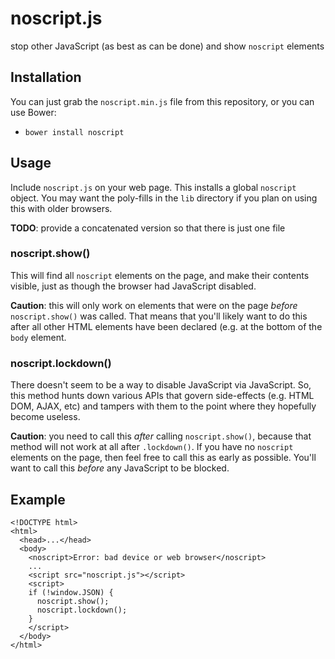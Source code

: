# noscript.js

stop other JavaScript (as best as can be done) and show `noscript` elements

## Installation

You can just grab the `noscript.min.js` file from this repository, or you can
use Bower:

- `bower install noscript`


## Usage

Include `noscript.js` on your web page. This installs a global `noscript`
object. You may want the poly-fills in the `lib` directory if you plan on using
this with older browsers.

**TODO**: provide a concatenated version so that there is just one file

### noscript.show()

This will find all `noscript` elements on the page, and make their contents
visible, just as though the browser had JavaScript disabled.

**Caution**: this will only work on elements that were on the page _before_
`noscript.show()` was called. That means that you'll likely want to do this
after all other HTML elements have been declared (e.g. at the bottom of the
`body` element.

### noscript.lockdown()

There doesn't seem to be a way to disable JavaScript via JavaScript. So, this
method hunts down various APIs that govern side-effects (e.g. HTML DOM, AJAX,
etc) and tampers with them to the point where they hopefully become useless.

**Caution**: you need to call this _after_ calling `noscript.show()`, because
that method will not work at all after `.lockdown()`. If you have no
`noscript` elements on the page, then feel free to call this as early as
possible. You'll want to call this _before_ any JavaScript to be blocked.


## Example

```
<!DOCTYPE html>
<html>
  <head>...</head>
  <body>
    <noscript>Error: bad device or web browser</noscript>
    ...
    <script src="noscript.js"></script>
    <script>
    if (!window.JSON) {
      noscript.show();
      noscript.lockdown();
    }
    </script>
  </body>
</html>
```
